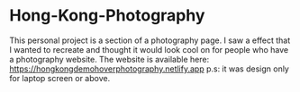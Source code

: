 # Hong-Kong-Photography

This personal project is a section of a photography page. I saw a effect that I wanted to recreate and thought it would look cool on for people who have a photography website.
The website is available here: https://hongkongdemohoverphotography.netlify.app
p.s: it was design only for laptop screen or above.
